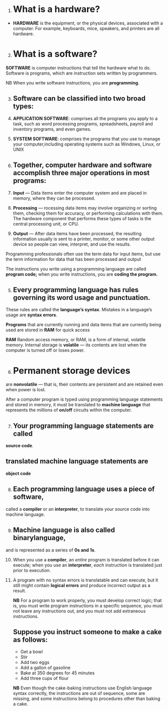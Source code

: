 1. # What is a hardware?
* **HARDWARE** is the equipment, or the physical devices, associated with a computer. For example, keyboards, mice, speakers, and printers are all hardware. 

2. # What is a software?

  **SOFTWARE** is computer instructions that tell the hardware what to do. Software is programs, which are instruction sets written by programmers.

  NB When you write software instructions, you are **programming**.

3. ## Software can be classified into two broad types:
1.  **APPLICATION SOFTWARE**: comprises all the programs you apply to a task, such as word processing programs, spreadsheets, payroll and inventory programs, and even games.
2. **SYSTEM SOFTWARE**: comprises the programs that you use to manage your computer,including operating systems such as Windows, Linux, or UNIX

4. ## Together, computer hardware and software accomplish three major operations in most programs:
1. **Input** — Data items enter the computer system and are placed in memory, where they can be processed.
2. **Processing** — rocessing data items may involve organizing or sorting them, checking them for accuracy, or performing calculations with them. The hardware component that performs these types of tasks is the central processing unit, or CPU.
3. **Output** — After data items have been processed, the resulting information usually is sent to a printer, monitor, or some other output device so people can view, interpret, and use the results.   
  
  Programming professionals often use the term data for input items, but use the term information for data that has been processed and output

  The instructions you write using a programming language are called **program code;** when you write instructions, you are **coding the program.**

5. ## Every programming language has rules governing its word usage and punctuation. 
  These rules are called the **language’s syntax**. Mistakes in a language’s usage are **syntax errors**.

  **Programs** that are currently running and data items that are currently being used are stored in **RAM** for quick access

  **RAM**  Random access memory, or RAM, is a form of internal, volatile memory. Internal storage is **volatile** — its contents are lost when the computer is turned off or loses power.

 6. # Permanent storage devices 
   are **nonvolatile** — that is, their contents are persistent and are retained even when power is lost.

  After a computer program is typed using programming language statements and stored in memory, it must be translated to **machine language** that represents the millions of **on/off** circuits within the computer.


7. ## Your programming language statements are called 
  **source code**. 
   ## translated machine language statements are 
   **object code**

8. ## Each programming language uses a piece of software,      

  called a **compiler** or an **interpreter**, to translate your source code into machine language. 

9. ## Machine language is also called **binarylanguage**,
  and is represented as a series of **0s and 1s**.

10. When you use a **compiler**, an *entire* program is translated before it can execute; when you use an **interpreter**, *each* instruction is translated just prior to execution. 

11. A program with no syntax errors is translatable and can execute, but it still might contain **logical errors** and produce incorrect output as a result.

    **NB** For a program to work properly, you must develop correct logic; that is, you must write program instructions in a specific sequence, you must not leave any instructions out, and you must not add extraneous instructions.

    ## Suppose you instruct someone to make a cake as follows:

    * Get a bowl
    * Stir
    * Add two eggs
    * Add a gallon of gasoline
    * Bake at 350 degrees for 45 minutes
    * Add three cups of flour

    **NB** Even though the cake-baking instructions use English language syntax correctly, the
    instructions are out of sequence, some are missing, and some instructions belong to
    procedures other than baking a cake.